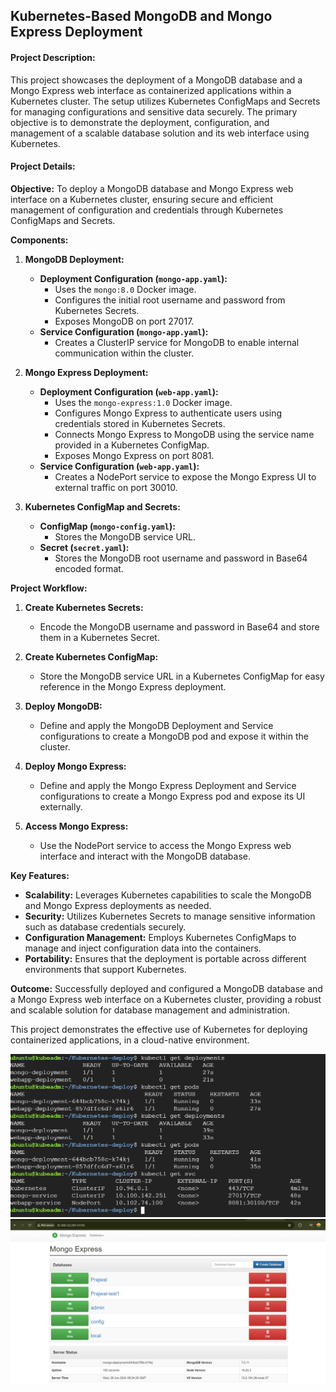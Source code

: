 ## Kubernetes-Based MongoDB and Mongo Express Deployment

#### Project Description:

This project showcases the deployment of a MongoDB database and a Mongo Express web interface as containerized applications within a Kubernetes cluster. The setup utilizes Kubernetes ConfigMaps and Secrets for managing configurations and sensitive data securely. The primary objective is to demonstrate the deployment, configuration, and management of a scalable database solution and its web interface using Kubernetes.

#### Project Details:

**Objective:**
To deploy a MongoDB database and Mongo Express web interface on a Kubernetes cluster, ensuring secure and efficient management of configuration and credentials through Kubernetes ConfigMaps and Secrets.

**Components:**

1. **MongoDB Deployment:**
    - **Deployment Configuration (`mongo-app.yaml`):**
        - Uses the `mongo:8.0` Docker image.
        - Configures the initial root username and password from Kubernetes Secrets.
        - Exposes MongoDB on port 27017.
    - **Service Configuration (`mongo-app.yaml`):**
        - Creates a ClusterIP service for MongoDB to enable internal communication within the cluster.

2. **Mongo Express Deployment:**
    - **Deployment Configuration (`web-app.yaml`):**
        - Uses the `mongo-express:1.0` Docker image.
        - Configures Mongo Express to authenticate users using credentials stored in Kubernetes Secrets.
        - Connects Mongo Express to MongoDB using the service name provided in a Kubernetes ConfigMap.
        - Exposes Mongo Express on port 8081.
    - **Service Configuration (`web-app.yaml`):**
        - Creates a NodePort service to expose the Mongo Express UI to external traffic on port 30010.

3. **Kubernetes ConfigMap and Secrets:**
    - **ConfigMap (`mongo-config.yaml`):**
        - Stores the MongoDB service URL.
    - **Secret (`secret.yaml`):**
        - Stores the MongoDB root username and password in Base64 encoded format.

**Project Workflow:**

1. **Create Kubernetes Secrets:**
    - Encode the MongoDB username and password in Base64 and store them in a Kubernetes Secret.

2. **Create Kubernetes ConfigMap:**
    - Store the MongoDB service URL in a Kubernetes ConfigMap for easy reference in the Mongo Express deployment.

3. **Deploy MongoDB:**
    - Define and apply the MongoDB Deployment and Service configurations to create a MongoDB pod and expose it within the cluster.

4. **Deploy Mongo Express:**
    - Define and apply the Mongo Express Deployment and Service configurations to create a Mongo Express pod and expose its UI externally.

5. **Access Mongo Express:**
    - Use the NodePort service to access the Mongo Express web interface and interact with the MongoDB database.

**Key Features:**
- **Scalability:** Leverages Kubernetes capabilities to scale the MongoDB and Mongo Express deployments as needed.
- **Security:** Utilizes Kubernetes Secrets to manage sensitive information such as database credentials securely.
- **Configuration Management:** Employs Kubernetes ConfigMaps to manage and inject configuration data into the containers.
- **Portability:** Ensures that the deployment is portable across different environments that support Kubernetes.

**Outcome:**
Successfully deployed and configured a MongoDB database and a Mongo Express web interface on a Kubernetes cluster, providing a robust and scalable solution for database management and administration.

This project demonstrates the effective use of Kubernetes for deploying containerized applications, in a cloud-native environment.

![alt text](K8S-terminal.png)
![alt text](web-interface.png)